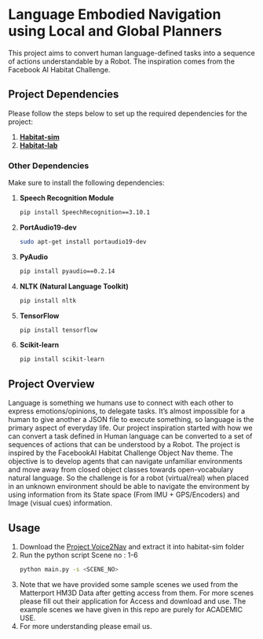 # Language Embodied Navigation using Local and Global Planners

This project aims to convert human language-defined tasks into a sequence of actions understandable by a Robot. The inspiration comes from the Facebook AI Habitat Challenge.

## Project Dependencies

Please follow the steps below to set up the required dependencies for the project:

1. **[Habitat-sim](https://github.com/facebookresearch/habitat-sim)**
2. **[Habitat-lab](https://github.com/facebookresearch/habitat-lab)**

### Other Dependencies

Make sure to install the following dependencies:

1. **Speech Recognition Module**
    ```bash
    pip install SpeechRecognition==3.10.1
    ```

2. **PortAudio19-dev**
    ```bash
    sudo apt-get install portaudio19-dev
    ```

3. **PyAudio**
    ```bash
    pip install pyaudio==0.2.14
    ```

4. **NLTK (Natural Language Toolkit)**
    ```bash
    pip install nltk
    ```

5. **TensorFlow**
    ```bash
    pip install tensorflow
    ```

6. **Scikit-learn**
    ```bash
    pip install scikit-learn
    ```

## Project Overview

Language is something we humans use to connect
with each other to express emotions/opinions, to delegate tasks.
It’s almost impossible for a human to give another a JSON file to
execute something, so language is the primary aspect of everyday
life. Our project inspiration started with how we can convert
a task defined in Human language can be converted to a set
of sequences of actions that can be understood by a Robot.
The project is inspired by the FacebookAI Habitat Challenge
Object Nav theme. The
objective is to develop agents that can navigate unfamiliar
environments and move away from closed object classes towards
open-vocabulary natural language. So the challenge is for a robot
(virtual/real) when placed in an unknown environment should be
able to navigate the environment by using information from its
State space (From IMU + GPS/Encoders) and Image (visual cues)
information.


## Usage
1. Download the [Project Voice2Nav](https://drive.google.com/file/d/1PuzDmZllEMJbZ_cPGTRzxghBE4v2ZLUi/view?usp=drive_link) and extract it into habitat-sim folder
2. Run the python script
   Scene no : 1-6
   ```bash
   python main.py -s <SCENE_NO>

3. Note that we have provided some sample scenes we used from the Matterport HM3D Data after getting access from them. For more scenes please fill out their application for Access and download and use. The example scenes we have given in this repo are purely for ACADEMIC USE.
4. For more understanding please email us.
